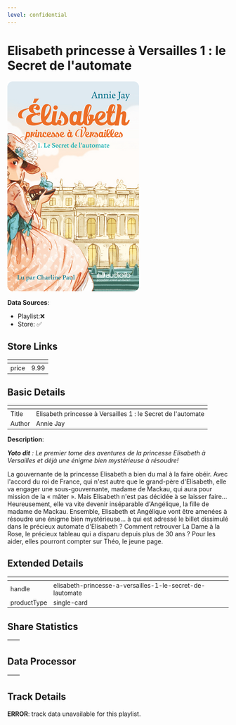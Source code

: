 ```yaml
---
level: confidential
---
```

# Elisabeth princesse à Versailles 1 : le Secret de l'automate

![card_[6yiG2].png](../../img/cards/card_[6yiG2].png)

**Data Sources**: 

- Playlist:❌
- Store: ✅


## Store Links

| <!-- --> | <!-- --> |
| - | - |
| price | 9.99 |


## Basic Details

| <!-- --> | <!-- --> |
| - | - |
| Title | Elisabeth princesse à Versailles 1 : le Secret de l'automate |
| Author | Annie Jay |

**Description**:

_**Yoto dit** : Le premier tome des aventures de la princesse Elisabeth à  Versailles et déjà une énigme bien mystérieuse à résoudre!_

﻿La gouvernante de la princesse Elisabeth a bien du mal à la faire obéir. Avec l'accord du roi de France, qui n'est autre que le grand-père d'Elisabeth, elle va engager une sous-gouvernante, madame de Mackau, qui aura pour mission de la « mâter ». Mais Elisabeth n'est pas décidée à se laisser faire... Heureusement, elle va vite devenir inséparable d'Angélique, la fille de madame de Mackau. Ensemble, Elisabeth et Angélique vont être amenées à résoudre une énigme bien mystérieuse... à qui est adressé le billet dissimulé dans le précieux automate d'Elisabeth ? Comment retrouver La Dame à la Rose, le précieux tableau qui a disparu depuis plus de 30 ans ? Pour les aider, elles pourront compter sur Théo, le jeune page.


## Extended Details

| <!-- --> | <!-- --> |
| - | - |
| handle | elisabeth-princesse-a-versailles-1-le-secret-de-lautomate |
| productType | single-card |


## Share Statistics

| <!-- --> | <!-- --> |
| - | - |


## Data Processor

| <!-- --> | <!-- --> |
| - | - |


## Track Details

**ERROR**: track data unavailable for this playlist.
